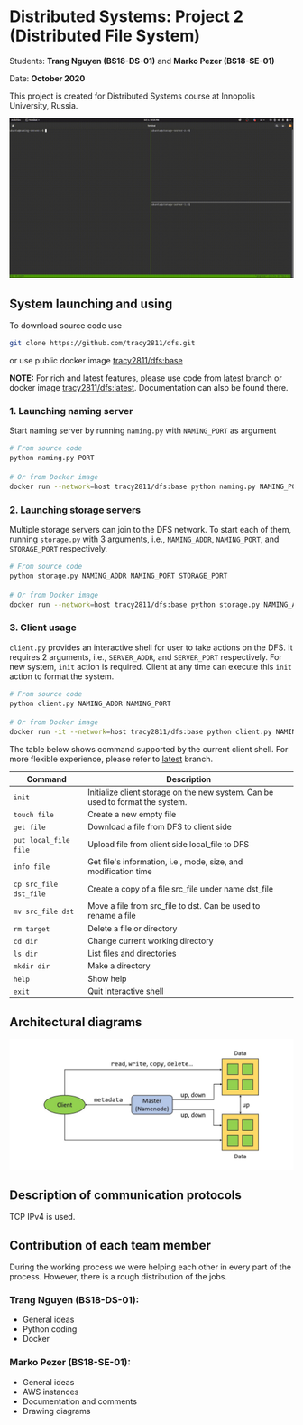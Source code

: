 # Distributed Systems: Project 2 (Distributed File System)

Students: **Trang Nguyen (BS18-DS-01)** and **Marko Pezer (BS18-SE-01)**

Date: **October 2020**

This project is created for Distributed Systems course at Innopolis University, Russia.

![Demo](diagrams/demo.gif)

## System launching and using

To download source code use

```bash
git clone https://github.com/tracy2811/dfs.git
```

or use public docker image [tracy2811/dfs:base](https://hub.docker.com/repository/docker/tracy2811/dfs)

**NOTE:** For rich and latest features, please use code from [latest](https://github.com/tracy2811/dfs/tree/latest) branch or docker image [tracy2811/dfs:latest](https://hub.docker.com/repository/docker/tracy2811/dfs). Documentation can also be found there.


### 1. Launching naming server

Start naming server by running `naming.py` with `NAMING_PORT` as argument

```bash
# From source code
python naming.py PORT

# Or from Docker image
docker run --network=host tracy2811/dfs:base python naming.py NAMING_PORT
```

### 2. Launching storage servers

Multiple storage servers can join to the DFS network. To start each of them, running `storage.py` with 3 arguments, i.e., `NAMING_ADDR`, `NAMING_PORT`, and `STORAGE_PORT` respectively.

```bash
# From source code
python storage.py NAMING_ADDR NAMING_PORT STORAGE_PORT

# Or from Docker image
docker run --network=host tracy2811/dfs:base python storage.py NAMING_ADDR NAMING_PORT STORAGE_PORT
```

### 3. Client usage

`client.py` provides an interactive shell for user to take actions on the DFS. It requires 2 arguments, i.e., `SERVER_ADDR`, and `SERVER_PORT` respectively. For new system, `init` action is required. Client at any time can execute this `init` action to format the system.

```bash
# From source code
python client.py NAMING_ADDR NAMING_PORT

# Or from Docker image
docker run -it --network=host tracy2811/dfs:base python client.py NAMING_ADDR NAMING_PORT
```

The table below shows command supported by the current client shell. For more flexible experience, please refer to [latest](https://github.com/tracy2811/dfs/tree/latest) branch.

Command | Description
--- | ---
`init` | Initialize client storage on the new system. Can be used to format the system.
`touch file` | Create a new empty file
`get file` | Download a file from DFS to client side
`put local_file file` | Upload file from client side local_file to DFS
`info file` | Get file's information, i.e., mode, size, and modification time
`cp src_file dst_file` | Create a copy of a file src_file under name dst_file
`mv src_file dst` | Move a file from src_file to dst. Can be used to rename a file
`rm target` | Delete a file or directory
`cd dir` | Change current working directory
`ls dir`  | List files and directories
`mkdir dir` | Make a directory
`help` | Show help
`exit` | Quit interactive shell

## Architectural diagrams

![Diagram_01](diagrams/diagram_01.JPG)

## Description of communication protocols

TCP IPv4 is used.

## Contribution of each team member

During the working process we were helping each other in every part of the process. However, there is a rough distribution of the jobs.

### Trang Nguyen (BS18-DS-01):

- General ideas
- Python coding
- Docker

### Marko Pezer (BS18-SE-01):

- General ideas
- AWS instances
- Documentation and comments
- Drawing diagrams
